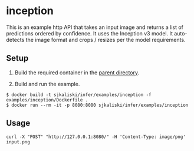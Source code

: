 # inception

This is an example http API that takes an input image and returns a list of predictions ordered by confidence. It uses the Inception v3 model. It auto-detects the image format and crops / resizes per the model requirements.

## Setup

1. Build the required container in the [parent directory](../).

2. Build and run the example.

```
$ docker build -t sjkaliski/infer/examples/inception -f examples/inception/Dockerfile .
$ docker run --rm -it -p 8080:8080 sjkaliski/infer/examples/inception
```

## Usage

```
curl -X "POST" "http://127.0.0.1:8080/" -H 'Content-Type: image/png' input.png
```
